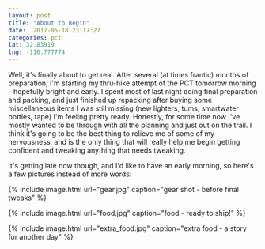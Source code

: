 ```yaml
---
layout: post
title: "About to Begin"
date:  2017-05-18 23:17:27
categories: pct
lat: 32.83919
lng: -116.777774
---
```


Well, it's finally about to get real.  After several (at times frantic) months of preparation, I'm starting my thru-hike attempt of the PCT tomorrow morning - hopefully bright and early.  I spent most of last night doing final preparation and packing, and just finished up repacking after buying some miscellaneous items I was still missing (new lighters, tums, smartwater bottles, tape) I'm feeling pretty ready.  Honestly, for some time now I've mostly wanted to be through with all the planning and just out on the trail.  I think it's going to be the best thing to relieve me of some of my nervousness, and is the only thing that will really help me begin getting confident and tweaking anything that needs tweaking. 

It's getting late now though, and I'd like to have an early morning, so here's a few pictures instead of more words:

{% include image.html url="gear.jpg" caption="gear shot - before final tweaks" %}

{% include image.html url="food.jpg" caption="food - ready to ship!" %}

{% include image.html url="extra_food.jpg" caption="extra food - a story for another day" %}
